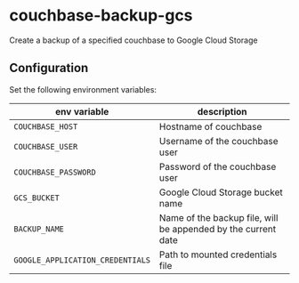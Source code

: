 # couchbase-backup-gcs

Create a backup of a specified couchbase to Google Cloud Storage

## Configuration

Set the following environment variables:

| env variable | description |
|--------------|-------------|
| `COUCHBASE_HOST` | Hostname of couchbase |
| `COUCHBASE_USER` | Username of the couchbase user |
| `COUCHBASE_PASSWORD` | Password of the couchbase user |
| `GCS_BUCKET` | Google Cloud Storage bucket name |
| `BACKUP_NAME` | Name of the backup file, will be appended by the current date |
| `GOOGLE_APPLICATION_CREDENTIALS` | Path to mounted credentials file |
